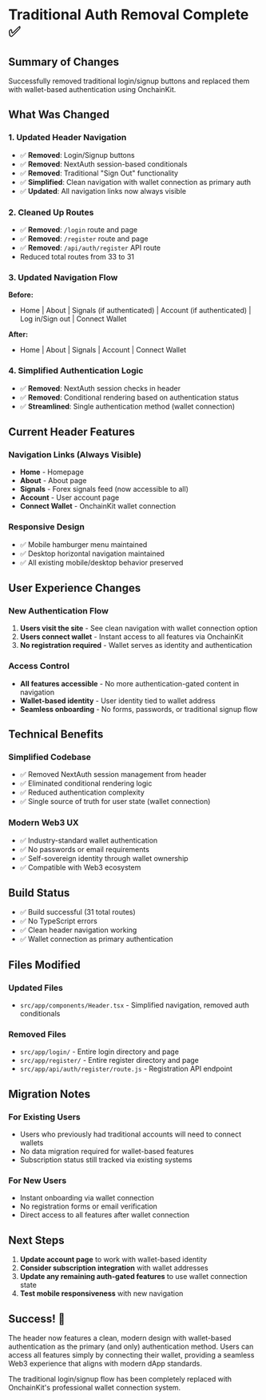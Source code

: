 # Traditional Auth Removal Complete ✅

## Summary of Changes

Successfully removed traditional login/signup buttons and replaced them with wallet-based authentication using OnchainKit.

## What Was Changed

### 1. Updated Header Navigation
- ✅ **Removed**: Login/Signup buttons
- ✅ **Removed**: NextAuth session-based conditionals  
- ✅ **Removed**: Traditional "Sign Out" functionality
- ✅ **Simplified**: Clean navigation with wallet connection as primary auth
- ✅ **Updated**: All navigation links now always visible

### 2. Cleaned Up Routes
- ✅ **Removed**: `/login` route and page
- ✅ **Removed**: `/register` route and page  
- ✅ **Removed**: `/api/auth/register` API route
- Reduced total routes from 33 to 31

### 3. Updated Navigation Flow
**Before:**
- Home | About | Signals (if authenticated) | Account (if authenticated) | Log in/Sign out | Connect Wallet

**After:**  
- Home | About | Signals | Account | Connect Wallet

### 4. Simplified Authentication Logic
- ✅ **Removed**: NextAuth session checks in header
- ✅ **Removed**: Conditional rendering based on authentication status
- ✅ **Streamlined**: Single authentication method (wallet connection)

## Current Header Features

### Navigation Links (Always Visible)
- **Home** - Homepage
- **About** - About page  
- **Signals** - Forex signals feed (now accessible to all)
- **Account** - User account page
- **Connect Wallet** - OnchainKit wallet connection

### Responsive Design
- ✅ Mobile hamburger menu maintained
- ✅ Desktop horizontal navigation maintained
- ✅ All existing mobile/desktop behavior preserved

## User Experience Changes

### New Authentication Flow
1. **Users visit the site** - See clean navigation with wallet connection option
2. **Users connect wallet** - Instant access to all features via OnchainKit
3. **No registration required** - Wallet serves as identity and authentication

### Access Control
- **All features accessible** - No more authentication-gated content in navigation
- **Wallet-based identity** - User identity tied to wallet address
- **Seamless onboarding** - No forms, passwords, or traditional signup flow

## Technical Benefits

### Simplified Codebase
- ✅ Removed NextAuth session management from header
- ✅ Eliminated conditional rendering logic
- ✅ Reduced authentication complexity
- ✅ Single source of truth for user state (wallet connection)

### Modern Web3 UX
- ✅ Industry-standard wallet authentication
- ✅ No passwords or email requirements
- ✅ Self-sovereign identity through wallet ownership
- ✅ Compatible with Web3 ecosystem

## Build Status
- ✅ Build successful (31 total routes)
- ✅ No TypeScript errors
- ✅ Clean header navigation working
- ✅ Wallet connection as primary authentication

## Files Modified

### Updated Files
- `src/app/components/Header.tsx` - Simplified navigation, removed auth conditionals

### Removed Files
- `src/app/login/` - Entire login directory and page
- `src/app/register/` - Entire register directory and page
- `src/app/api/auth/register/route.js` - Registration API endpoint

## Migration Notes

### For Existing Users
- Users who previously had traditional accounts will need to connect wallets
- No data migration required for wallet-based features
- Subscription status still tracked via existing systems

### For New Users  
- Instant onboarding via wallet connection
- No registration forms or email verification
- Direct access to all features after wallet connection

## Next Steps

1. **Update account page** to work with wallet-based identity
2. **Consider subscription integration** with wallet addresses
3. **Update any remaining auth-gated features** to use wallet connection state
4. **Test mobile responsiveness** with new navigation

## Success! 🎉

The header now features a clean, modern design with wallet-based authentication as the primary (and only) authentication method. Users can access all features simply by connecting their wallet, providing a seamless Web3 experience that aligns with modern dApp standards.

The traditional login/signup flow has been completely replaced with OnchainKit's professional wallet connection system.

